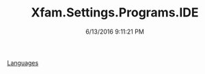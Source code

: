 ﻿---
title: Xfam.Settings.Programs.IDE
date: 6/13/2016 9:11:21 PM
---

[Languages](T-Xfam.Settings.Programs.IDE.Languages.html)

